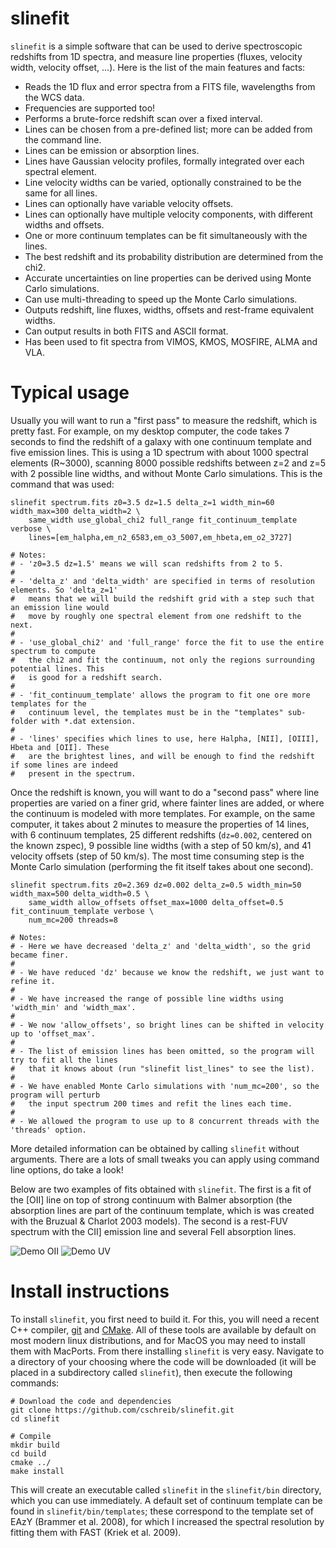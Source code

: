 # slinefit

```slinefit``` is a simple software that can be used to derive spectroscopic redshifts from 1D spectra, and measure line properties (fluxes, velocity width, velocity offset, ...). Here is the list of the main features and facts:

* Reads the 1D flux and error spectra from a FITS file, wavelengths from the WCS data.
* Frequencies are supported too!
* Performs a brute-force redshift scan over a fixed interval.
* Lines can be chosen from a pre-defined list; more can be added from the command line.
* Lines can be emission or absorption lines.
* Lines have Gaussian velocity profiles, formally integrated over each spectral element.
* Line velocity widths can be varied, optionally constrained to be the same for all lines.
* Lines can optionally have variable velocity offsets.
* Lines can optionally have multiple velocity components, with different widths and offsets.
* One or more continuum templates can be fit simultaneously with the lines.
* The best redshift and its probability distribution are determined from the chi2.
* Accurate uncertainties on line properties can be derived using Monte Carlo simulations.
* Can use multi-threading to speed up the Monte Carlo simulations.
* Outputs redshift, line fluxes, widths, offsets and rest-frame equivalent widths.
* Can output results in both FITS and ASCII format.
* Has been used to fit spectra from VIMOS, KMOS, MOSFIRE, ALMA and VLA.


# Typical usage

Usually you will want to run a "first pass" to measure the redshift, which is pretty fast. For example, on my desktop computer, the code takes 7 seconds to find the redshift of a galaxy with one continuum template and five emission lines. This is using a 1D spectrum with about 1000 spectral elements (R~3000), scanning 8000 possible redshifts between z=2 and z=5 with 2 possible line widths, and without Monte Carlo simulations. This is the command that was used:
```
slinefit spectrum.fits z0=3.5 dz=1.5 delta_z=1 width_min=60 width_max=300 delta_width=2 \
    same_width use_global_chi2 full_range fit_continuum_template verbose \
    lines=[em_halpha,em_n2_6583,em_o3_5007,em_hbeta,em_o2_3727]

# Notes:
# - 'z0=3.5 dz=1.5' means we will scan redshifts from 2 to 5.
#
# - 'delta_z' and 'delta_width' are specified in terms of resolution elements. So 'delta_z=1'
#   means that we will build the redshift grid with a step such that an emission line would
#   move by roughly one spectral element from one redshift to the next.
#
# - 'use_global_chi2' and 'full_range' force the fit to use the entire spectrum to compute
#   the chi2 and fit the continuum, not only the regions surrounding potential lines. This
#   is good for a redshift search.
#
# - 'fit_continuum_template' allows the program to fit one ore more templates for the
#   continuum level, the templates must be in the "templates" sub-folder with *.dat extension.
#
# - 'lines' specifies which lines to use, here Halpha, [NII], [OIII], Hbeta and [OII]. These
#   are the brightest lines, and will be enough to find the redshift if some lines are indeed
#   present in the spectrum.
```

Once the redshift is known, you will want to do a "second pass" where line properties are varied on a finer grid, where fainter lines are added, or where the continuum is modeled with more templates. For example, on the same computer, it takes about 2 minutes to measure the properties of 14 lines, with 6 continuum templates, 25 different redshifts (```dz=0.002```, centered on the known zspec), 9 possible line widths (with a step of 50 km/s), and 41 velocity offsets (step of 50 km/s). The most time consuming step is the Monte Carlo simulation (performing the fit itself takes about one second).
```
slinefit spectrum.fits z0=2.369 dz=0.002 delta_z=0.5 width_min=50 width_max=500 delta_width=0.5 \
    same_width allow_offsets offset_max=1000 delta_offset=0.5 fit_continuum_template verbose \
    num_mc=200 threads=8

# Notes:
# - Here we have decreased 'delta_z' and 'delta_width', so the grid became finer.
#
# - We have reduced 'dz' because we know the redshift, we just want to refine it.
#
# - We have increased the range of possible line widths using 'width_min' and 'width_max'.
#
# - We now 'allow_offsets', so bright lines can be shifted in velocity up to 'offset_max'.
#
# - The list of emission lines has been omitted, so the program will try to fit all the lines
#   that it knows about (run "slinefit list_lines" to see the list).
#
# - We have enabled Monte Carlo simulations with 'num_mc=200', so the program will perturb
#   the input spectrum 200 times and refit the lines each time.
#
# - We allowed the program to use up to 8 concurrent threads with the 'threads' option.
```

More detailed information can be obtained by calling ```slinefit``` without arguments. There are a lots of small tweaks you can apply using command line options, do take a look!

Below are two examples of fits obtained with ```slinefit```. The first is a fit of the [OII] line on top of strong continuum with Balmer absorption (the absorption lines are part of the continuum template, which is was created with the Bruzual & Charlot 2003 models). The second is a rest-FUV spectrum with the CII] emission line and several FeII absorption lines.

![Demo OII](demo_oii.png) ![Demo UV](demo_uv.png)

# Install instructions

To install ```slinefit```, you first need to build it. For this, you will need a recent C++ compiler, [git](https://git-scm.com/) and [CMake](https://cmake.org/). All of these tools are available by default on most modern linux distributions, and for MacOS you may need to install them with MacPorts. From there installing ```slinefit``` is very easy. Navigate to a directory of your choosing where the code will be downloaded (it will be placed in a subdirectory called ```slinefit```), then execute the following commands:
```
# Download the code and dependencies
git clone https://github.com/cschreib/slinefit.git
cd slinefit

# Compile
mkdir build
cd build
cmake ../
make install
```

This will create an executable called ```slinefit``` in the ```slinefit/bin``` directory, which you can use immediately. A default set of continuum template can be found in ```slinefit/bin/templates```; these correspond to the template set of EAzY (Brammer et al. 2008), for which I increased the spectral resolution by fitting them with FAST (Kriek et al. 2009).

